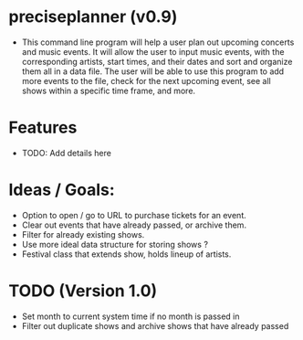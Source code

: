 # preciseplanner (v0.9)
- This command line program will help a user plan out upcoming concerts and music events. 
  It will allow the user to input music events, with the corresponding artists, start
  times, and their dates and sort and organize them all in a data
  file. The user will be able to use this program to add more events to the
  file, check for the next upcoming event, see all shows within a specific time frame,
  and more.

# Features
- TODO: Add details here
  
# Ideas / Goals:
- Option to open / go to URL to purchase tickets for an event.
- Clear out events that have already passed, or archive them.
- Filter for already existing shows.
- Use more ideal data structure for storing shows ?
- Festival class that extends show, holds lineup of artists. 

# TODO (Version 1.0)
- Set month to current system time if no month is passed in
- Filter out duplicate shows and archive shows that have already passed
